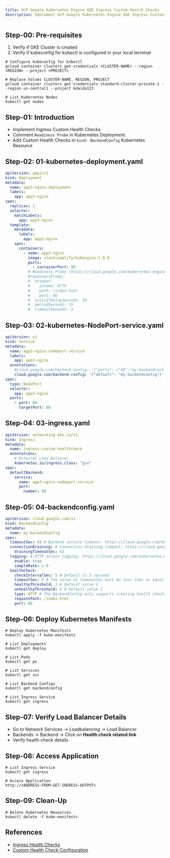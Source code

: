 ```yaml
---
title: GCP Google Kubernetes Engine GKE Ingress Custom Health Checks
description: Implement GCP Google Kubernetes Engine GKE Ingress Custom Health Checks
---
```


## Step-00: Pre-requisites
1. Verify if GKE Cluster is created
2. Verify if kubeconfig for kubectl is configured in your local terminal
```t
# Configure kubeconfig for kubectl
gcloud container clusters get-credentials <CLUSTER-NAME> --region <REGION> --project <PROJECT>

# Replace Values CLUSTER-NAME, REGION, PROJECT
gcloud container clusters get-credentials standard-cluster-private-1 --region us-central1 --project kdaida123

# List Kubernetes Nodes
kubectl get nodes
```

## Step-01: Introduction
- Implement Ingress Custom Health Checks
- Comment `Readiness Probe` in Kubernetes Deployment.
- Add Custom Health Checks in `kind: BackendConfig` Kubernetes Resource

## Step-02: 01-kubernetes-deployment.yaml
```yaml
apiVersion: apps/v1
kind: Deployment
metadata:
  name: app3-nginx-deployment
  labels:
    app: app3-nginx 
spec:
  replicas: 1
  selector:
    matchLabels:
      app: app3-nginx
  template:
    metadata:
      labels:
        app: app3-nginx
    spec:
      containers:
        - name: app3-nginx
          image: stacksimplify/kubenginx:1.0.0
          ports:
            - containerPort: 80
          # Readiness Probe (https://cloud.google.com/kubernetes-engine/docs/concepts/ingress#def_inf_hc)            
          #readinessProbe:
          #  httpGet:
          #    scheme: HTTP
          #    path: /index.html
          #    port: 80
          #  initialDelaySeconds: 10
          #  periodSeconds: 15
          #  timeoutSeconds: 5    
```

## Step-03: 02-kubernetes-NodePort-service.yaml
```yaml
apiVersion: v1
kind: Service
metadata:
  name: app3-nginx-nodeport-service
  labels:
    app: app3-nginx
  annotations:
    #cloud.google.com/backend-config: '{"ports": {"80":"my-backendconfig"}}' 
    cloud.google.com/backend-config: '{"default": "my-backendconfig"}'     
spec:
  type: NodePort
  selector:
    app: app3-nginx
  ports:
    - port: 80
      targetPort: 80
```

## Step-04: 03-ingress.yaml
```yaml
apiVersion: networking.k8s.io/v1
kind: Ingress
metadata:
  name: ingress-custom-healthcheck
  annotations:
    # External Load Balancer
    kubernetes.io/ingress.class: "gce"  
spec:          
  defaultBackend:
    service:
      name: app3-nginx-nodeport-service
      port:
        number: 80     
```
## Step-05: 04-backendconfig.yaml
```yaml
apiVersion: cloud.google.com/v1
kind: BackendConfig
metadata:
  name: my-backendconfig
spec:
  timeoutSec: 42 # Backend service timeout: https://cloud.google.com/kubernetes-engine/docs/how-to/ingress-features#timeout
  connectionDraining: # Connection draining timeout: https://cloud.google.com/kubernetes-engine/docs/how-to/ingress-features#draining_timeout
    drainingTimeoutSec: 62
  logging: # HTTP access logging: https://cloud.google.com/kubernetes-engine/docs/how-to/ingress-features#http_logging
    enable: true
    sampleRate: 1.0
  healthCheck:
    checkIntervalSec: 5 # Default is 5 seconds
    timeoutSec: 5 # The value of timeoutSec must be less than or equal to the checkIntervalSec
    healthyThreshold: 2 # Default value 2
    unhealthyThreshold: 2 # Default value 2
    type: HTTP # The BackendConfig only supports creating health checks using the HTTP, HTTPS, or HTTP2 protocols
    requestPath: /index.html
    port: 80
```
## Step-06: Deploy Kubernetes Manifests
```t
# Deploy Kubernetes Manifests
kubectl apply -f kube-manifests

# List Deployments
kubectl get deploy

# List Pods
kubectl get po

# List Services
kubectl get svc

# List Backend Configs
kubectl get backendconfig

# List Ingress Service
kubectl get ingress
```

## Step-07: Verify Load Balancer Details
- Go to Network Services -> Loadbalancing -> Load Balancer
- Backends -> Backend -> Click on **Health check related link**
- Verify health check details

## Step-08: Access Application
```t
# List Ingress Service
kubectl get ingress

# Access Application
http://<ADDRESS-FROM-GET-INGRESS-OUTPUT>
```
## Step-09: Clean-Up
```t
# Delete Kubernetes Resources
kubectl delete -f kube-manifests
```

## References
- [Ingress Health Checks](https://cloud.google.com/kubernetes-engine/docs/concepts/ingress#health_checks)
- [Custom Health Check Configuration](https://cloud.google.com/kubernetes-engine/docs/how-to/ingress-features#direct_health)